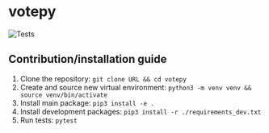 # votepy
![Tests](https://github.com/Janix4000/votepy/actions/workflows/tests.yml/badge.svg)

## Contribution/installation guide

 1. Clone the repository: `git clone URL && cd votepy`
 2. Create and source new virtual environment: `python3 -m venv venv && source venv/bin/activate`
 3. Install main package: `pip3 install -e .`
 4. Install development packages: `pip3 install -r ./requirements_dev.txt`
 5. Run tests: `pytest`